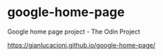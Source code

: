 # google-home-page
Google home page project - The Odin Project

https://gianlucacioni.github.io/google-home-page/

